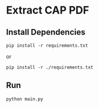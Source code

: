 # Extract CAP PDF

## Install Dependencies

```
pip install -r requirements.txt
```

or 


```
pip install -r ./requirements.txt
```

## Run 

```
python main.py
```